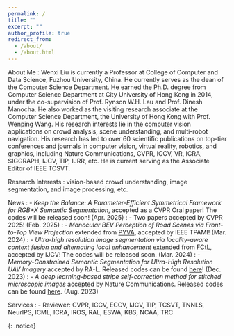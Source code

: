 ```yaml
---
permalink: /
title: ""
excerpt: ""
author_profile: true
redirect_from: 
  - /about/
  - /about.html
---
```



About Me
:   Wenxi Liu is currently a Professor at College of Computer and Data Science, Fuzhou University, China. He currently serves as the dean of the Computer Science Department. He earned the Ph.D. degree from Computer Science Department at City University of Hong Kong in 2014, under the co-supervision of Prof. Rynson W.H. Lau and Prof. Dinesh Manocha. He also worked as the visiting research associate at the Computer Science Department, the University of Hong Kong with Prof. Wenping Wang. His research interests lie in the computer vision applications on crowd analysis, scene understanding, and multi-robot navigation. His research has led to over 60 scientific publications on top-tier conferences and journals in computer vision, virtual reality, robotics, and graphics, including Nature Communications, CVPR, ICCV, VR, ICRA, SIGGRAPH, IJCV, TIP, IJRR, etc. He is current serving as the Associate Editor of IEEE TCSVT.

Research Interests
:   vision-based crowd understanding, image segmentation, and image processing, etc.

News
:   - *Keep the Balance: A Parameter-Efficient Symmetrical Framework for RGB+X Semantic Segmentation*, accepted as a CVPR Oral paper! The codes will be released soon! (Apr. 2025)
:   - Two papers accepted by CVPR 2025! (Feb. 2025)
:   - *Monocular BEV Perception of Road Scenes via Front-to-Top View Projection* extended from [PYVA](https://github.com/JonDoe-297/cross-view), accepted by IEEE TPAMI! (Mar. 2024)
:   - *Ultra-high resolution image segmentation via locality-aware context fusion and alternating local enhancement* extended from [FCtL](https://github.com/liqiokkk/FCtL), accepted by IJCV! The codes will be released soon. (Mar. 2024)
:   - *Memory-Constrained Semantic Segmentation for Ultra-High Resolution UAV Imagery* accepted by RA-L. Released codes can be found [here](https://github.com/liqiokkk/SGHRQ)! (Dec. 2023)
:   - *A deep learning-based stripe self-correction method for stitched microscopic images* accepted by Nature Communications. Released codes can be found [here](https://github.com/lxxcontinue/SSCOR). (Aug. 2023)

Services
:   - Reviewer: CVPR, ICCV, ECCV, IJCV, TIP, TCSVT, TNNLS, NeurIPS, ICML, ICRA, IROS, RAL, ESWA, KBS, NCAA, TRC




{: .notice}

